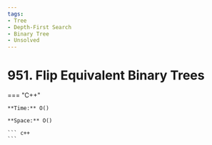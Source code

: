 ```yaml
---
tags:
- Tree
- Depth-First Search
- Binary Tree
- Unsolved
---
```



# 951. Flip Equivalent Binary Trees

=== "C++"

    **Time:** O()

    **Space:** O()

    ``` c++
    ```